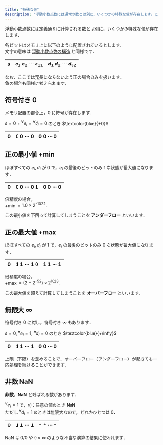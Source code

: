 ```yaml
---
title: "特殊な値"
description: "浮動小数点数には通常の数とは別に、いくつかの特殊な値が存在します。ここでは、符号付き 0、無限大、NaN (Not a Number) ... を確認します。"
---
```


浮動小数点数には定義通りに計算される数とは別に，いくつかの特殊な値が存在します．  

各ビットはメモリ上に以下のように配置されているとします．  
文字の意味は [浮動小数点数の構造](/computer-science/numerical-analysis/floating-point-number/structure) と同様です．

| $s$ | $e_{1} ~ e_{2} ~ \cdots ~ e_{11}$ | $d_{1} ~ d_{2} ~ \cdots ~ d_{52}$ |
|:-:|:-:|:-:|

なお、ここでは冗長にならないよう正の場合のみを扱います．  
負の場合も同様に考えられます．

## 符号付き $0$

メモリ配置の都合上，$0$ に符号が存在します．  

$s = 0 = {}^{\forall}e_{i} = {}^{\forall}d_{i} = 0$ のとき $\textcolor{blue}{+0}$

| $0$ | $0 ~ 0 ~ \cdots ~ 0$ | $0 ~ 0 ~ \cdots ~ 0$ |
|:-:|:-:|:-:|

## 正の最小値 +min

ほぼすべての $e_{i},\ d_{i}$ が $0$ で，$e_{i}$ の最後のビットのみ $1$ な状態が最大値になります．

| $0$ | $0 ~ 0 ~ \cdots ~ 0 ~ 1$ | $0 ~ 0 ~ \cdots ~ 0$ |
|:-:|:-:|:-:|

倍精度の場合，  
+min $= 1.0 \times 2^{-1022}.$

この最小値を下回って計算してしまうことを **アンダーフロー** といいます．

## 正の最大値 +max

ほぼすべての $e_{i},\ d_{i}$ が $1$ で，$e_{i}$ の最後のビットのみ $0$ な状態が最大値になります．

| $0$ | $1 ~ 1 ~ \cdots ~ 1 ~ 0$ | $1 ~ 1 ~ \cdots ~ 1$ |
|:-:|:-:|:-:|

倍精度の場合，  
+max $= (2 - 2^{-52}) \times 2^{1023}.$

この最大値を超えて計算してしまうことを **オーバーフロー** といいます．

## 無限大 $\infty$

符号付き $0$ に対し，符号付き $\infty$ もあります．

$s = 0,\ {}^{\forall}e_{i} = 1,\ {}^{\forall}d_{i} = 0$ のとき $\textcolor{blue}{+\infty}$

| $0$ | $1 ~ 1 ~ \cdots ~ 1$ | $0 ~ 0 ~ \cdots ~ 0$ |
|:-:|:-:|:-:|

上限（下限）を定めることで，オーバーフロー（アンダーフロー）が起きても一応処理を続けることができます．

## 非数 NaN

**非数**，**NaN** と呼ばれる数があります．  

${}^{\forall}e_{i} = 1$ で，$d_{i}$：任意の値のとき **NaN**  
ただし ${}^{\forall}d_{i} = 1$ のときは無限大なので，どれかひとつは $0$．

| $0$ | $1 ~ 1 ~ \cdots ~ 1$ | $* ~ * ~ \cdots ~ *$ |
|:-:|:-:|:-:|

NaN は $0 / 0$ や $0 \times \infty$ のような不当な演算の結果に使われます．
